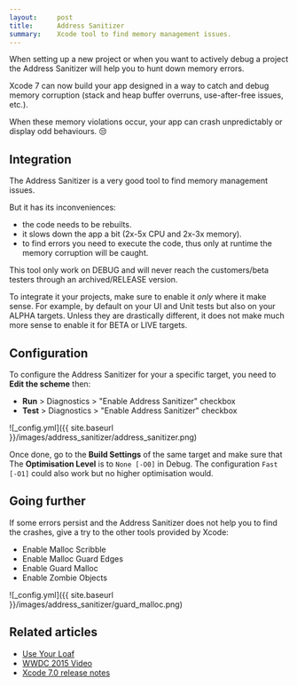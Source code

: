```yaml
---
layout:     post
title:      Address Sanitizer
summary:    Xcode tool to find memory management issues.
---
```


When setting up a new project or when you want to actively debug a project the Address Sanitizer will help you to hunt down memory errors.

Xcode 7 can now build your app designed in a way to catch and debug memory corruption (stack and heap buffer overruns, use-after-free issues, etc.).

When these memory violations occur, your app can crash unpredictably or display odd behaviours. :unamused:

## Integration

The Address Sanitizer is a very good tool to find memory management issues.

But it has its inconveniences:

- the code needs to be rebuilts.
- it slows down the app a bit (2x-5x CPU and 2x-3x memory).
- to find errors you need to execute the code, thus only at runtime the memory corruption will be caught.

This tool only work on DEBUG and will never reach the customers/beta testers through an archived/RELEASE version.

To integrate it your projects, make sure to enable it *only* where it make sense.
For example, by default on your UI and Unit tests but also on your ALPHA targets. Unless they are drastically different, it does not make much more sense to enable it for BETA or LIVE targets.

## Configuration

To configure the Address Sanitizer for your a specific target, you need to **Edit the scheme** then:

- **Run** > Diagnostics > "Enable Address Sanitizer" checkbox
- **Test** > Diagnostics > "Enable Address Sanitizer" checkbox

![_config.yml]({{ site.baseurl }}/images/address_sanitizer/address_sanitizer.png)

Once done, go to the **Build Settings** of the same target and make sure that
The **Optimisation Level** is to `None [-O0]` in Debug. The configuration `Fast [-O1]` could also work but no higher optimisation would.

## Going further

If some errors persist and the Address Sanitizer does not help you to find the crashes, give a try to the other tools provided by Xcode:

- Enable Malloc Scribble
- Enable Malloc Guard Edges
- Enable Guard Malloc
- Enable Zombie Objects

![_config.yml]({{ site.baseurl }}/images/address_sanitizer/guard_malloc.png)

## Related articles

- [Use Your Loaf](http://useyourloaf.com/blog/using-the-address-sanitizer/)
- [WWDC 2015 Video](https://developer.apple.com/videos/play/wwdc2015/413/)
- [Xcode 7.0 release notes](https://developer.apple.com/library/ios/documentation/DeveloperTools/Conceptual/WhatsNewXcode/Articles/xcode_7_0.html)

